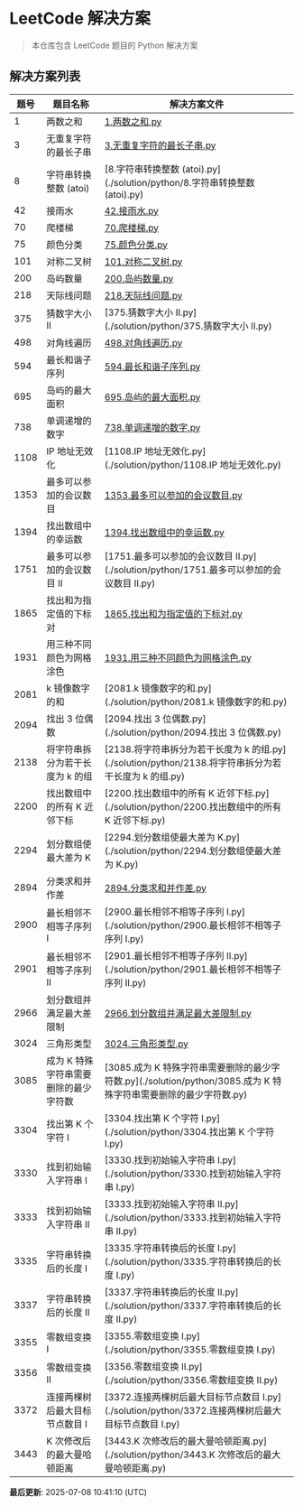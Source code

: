 # LeetCode 解决方案

> 本仓库包含 LeetCode 题目的 Python 解决方案

## 解决方案列表

| 题号 | 题目名称 | 解决方案文件 |
|------|----------|-------------|
| 1 | 两数之和 | [1.两数之和.py](./solution/python/1.两数之和.py) |
| 3 | 无重复字符的最长子串 | [3.无重复字符的最长子串.py](./solution/python/3.无重复字符的最长子串.py) |
| 8 | 字符串转换整数 (atoi) | [8.字符串转换整数 (atoi).py](./solution/python/8.字符串转换整数 (atoi).py) |
| 42 | 接雨水 | [42.接雨水.py](./solution/python/42.接雨水.py) |
| 70 | 爬楼梯 | [70.爬楼梯.py](./solution/python/70.爬楼梯.py) |
| 75 | 颜色分类 | [75.颜色分类.py](./solution/python/75.颜色分类.py) |
| 101 | 对称二叉树 | [101.对称二叉树.py](./solution/python/101.对称二叉树.py) |
| 200 | 岛屿数量 | [200.岛屿数量.py](./solution/python/200.岛屿数量.py) |
| 218 | 天际线问题 | [218.天际线问题.py](./solution/python/218.天际线问题.py) |
| 375 | 猜数字大小 II | [375.猜数字大小 II.py](./solution/python/375.猜数字大小 II.py) |
| 498 | 对角线遍历 | [498.对角线遍历.py](./solution/python/498.对角线遍历.py) |
| 594 | 最长和谐子序列 | [594.最长和谐子序列.py](./solution/python/594.最长和谐子序列.py) |
| 695 | 岛屿的最大面积 | [695.岛屿的最大面积.py](./solution/python/695.岛屿的最大面积.py) |
| 738 | 单调递增的数字 | [738.单调递增的数字.py](./solution/python/738.单调递增的数字.py) |
| 1108 | IP 地址无效化 | [1108.IP 地址无效化.py](./solution/python/1108.IP 地址无效化.py) |
| 1353 | 最多可以参加的会议数目 | [1353.最多可以参加的会议数目.py](./solution/python/1353.最多可以参加的会议数目.py) |
| 1394 | 找出数组中的幸运数 | [1394.找出数组中的幸运数.py](./solution/python/1394.找出数组中的幸运数.py) |
| 1751 | 最多可以参加的会议数目 II | [1751.最多可以参加的会议数目 II.py](./solution/python/1751.最多可以参加的会议数目 II.py) |
| 1865 | 找出和为指定值的下标对 | [1865.找出和为指定值的下标对.py](./solution/python/1865.找出和为指定值的下标对.py) |
| 1931 | 用三种不同颜色为网格涂色 | [1931.用三种不同颜色为网格涂色.py](./solution/python/1931.用三种不同颜色为网格涂色.py) |
| 2081 | k 镜像数字的和 | [2081.k 镜像数字的和.py](./solution/python/2081.k 镜像数字的和.py) |
| 2094 | 找出 3 位偶数 | [2094.找出 3 位偶数.py](./solution/python/2094.找出 3 位偶数.py) |
| 2138 | 将字符串拆分为若干长度为 k 的组 | [2138.将字符串拆分为若干长度为 k 的组.py](./solution/python/2138.将字符串拆分为若干长度为 k 的组.py) |
| 2200 | 找出数组中的所有 K 近邻下标 | [2200.找出数组中的所有 K 近邻下标.py](./solution/python/2200.找出数组中的所有 K 近邻下标.py) |
| 2294 | 划分数组使最大差为 K | [2294.划分数组使最大差为 K.py](./solution/python/2294.划分数组使最大差为 K.py) |
| 2894 | 分类求和并作差 | [2894.分类求和并作差.py](./solution/python/2894.分类求和并作差.py) |
| 2900 | 最长相邻不相等子序列 I | [2900.最长相邻不相等子序列 I.py](./solution/python/2900.最长相邻不相等子序列 I.py) |
| 2901 | 最长相邻不相等子序列 II | [2901.最长相邻不相等子序列 II.py](./solution/python/2901.最长相邻不相等子序列 II.py) |
| 2966 | 划分数组并满足最大差限制 | [2966.划分数组并满足最大差限制.py](./solution/python/2966.划分数组并满足最大差限制.py) |
| 3024 | 三角形类型 | [3024.三角形类型.py](./solution/python/3024.三角形类型.py) |
| 3085 | 成为 K 特殊字符串需要删除的最少字符数 | [3085.成为 K 特殊字符串需要删除的最少字符数.py](./solution/python/3085.成为 K 特殊字符串需要删除的最少字符数.py) |
| 3304 | 找出第 K 个字符 I | [3304.找出第 K 个字符 I.py](./solution/python/3304.找出第 K 个字符 I.py) |
| 3330 | 找到初始输入字符串 I | [3330.找到初始输入字符串 I.py](./solution/python/3330.找到初始输入字符串 I.py) |
| 3333 | 找到初始输入字符串 II | [3333.找到初始输入字符串 II.py](./solution/python/3333.找到初始输入字符串 II.py) |
| 3335 | 字符串转换后的长度 I | [3335.字符串转换后的长度 I.py](./solution/python/3335.字符串转换后的长度 I.py) |
| 3337 | 字符串转换后的长度 II | [3337.字符串转换后的长度 II.py](./solution/python/3337.字符串转换后的长度 II.py) |
| 3355 | 零数组变换 I | [3355.零数组变换 I.py](./solution/python/3355.零数组变换 I.py) |
| 3356 | 零数组变换 II | [3356.零数组变换 II.py](./solution/python/3356.零数组变换 II.py) |
| 3372 | 连接两棵树后最大目标节点数目 I | [3372.连接两棵树后最大目标节点数目 I.py](./solution/python/3372.连接两棵树后最大目标节点数目 I.py) |
| 3443 | K 次修改后的最大曼哈顿距离 | [3443.K 次修改后的最大曼哈顿距离.py](./solution/python/3443.K 次修改后的最大曼哈顿距离.py) |


**最后更新**: 2025-07-08 10:41:10 (UTC)
